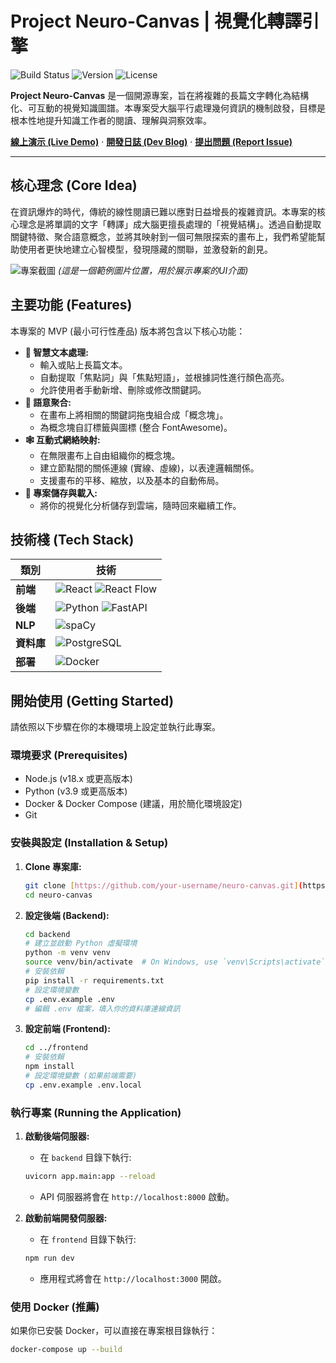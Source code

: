 # Project Neuro-Canvas | 視覺化轉譯引擎

![Build Status](https://img.shields.io/badge/build-passing-brightgreen)
![Version](https://img.shields.io/badge/version-MVP-blue)
![License](https://img.shields.io/badge/license-MIT-yellow)

**Project Neuro-Canvas** 是一個開源專案，旨在將複雜的長篇文字轉化為結構化、可互動的視覺知識圖譜。本專案受大腦平行處理幾何資訊的機制啟發，目標是根本性地提升知識工作者的閱讀、理解與洞察效率。

[**線上演示 (Live Demo)**](#) · [**開發日誌 (Dev Blog)**](#) · [**提出問題 (Report Issue)**](#)

---

## 核心理念 (Core Idea)

在資訊爆炸的時代，傳統的線性閱讀已難以應對日益增長的複雜資訊。本專案的核心理念是將單調的文字「轉譯」成大腦更擅長處理的「視覺結構」。透過自動提取關鍵特徵、聚合語意概念，並將其映射到一個可無限探索的畫布上，我們希望能幫助使用者更快地建立心智模型，發現隱藏的關聯，並激發新的創見。

![專案截圖](https://i.imgur.com/example-screenshot.png)
*(這是一個範例圖片位置，用於展示專案的UI介面)*

## 主要功能 (Features)

本專案的 MVP (最小可行性產品) 版本將包含以下核心功能：

* **📝 智慧文本處理:**
    * 輸入或貼上長篇文本。
    * 自動提取「焦點詞」與「焦點短語」，並根據詞性進行顏色高亮。
    * 允許使用者手動新增、刪除或修改關鍵詞。
* **🧩 語意聚合:**
    * 在畫布上將相關的關鍵詞拖曳組合成「概念塊」。
    * 為概念塊自訂標籤與圖標 (整合 FontAwesome)。
* **🕸️ 互動式網絡映射:**
    * 在無限畫布上自由組織你的概念塊。
    * 建立節點間的關係連線 (實線、虛線)，以表達邏輯關係。
    * 支援畫布的平移、縮放，以及基本的自動佈局。
* **💾 專案儲存與載入:**
    * 將你的視覺化分析儲存到雲端，隨時回來繼續工作。

## 技術棧 (Tech Stack)

| 類別          | 技術                                                                                                                                              |
| ------------- | ------------------------------------------------------------------------------------------------------------------------------------------------- |
| **前端** | ![React](https://img.shields.io/badge/-React-61DAFB?logo=react&logoColor=white) ![React Flow](https://img.shields.io/badge/-React%20Flow-1A192B)   |
| **後端** | ![Python](https://img.shields.io/badge/-Python-3776AB?logo=python&logoColor=white) ![FastAPI](https://img.shields.io/badge/-FastAPI-009688?logo=fastapi&logoColor=white) |
| **NLP** | ![spaCy](https://img.shields.io/badge/-spaCy-09A3D5?logo=spacy&logoColor=white)                                                                     |
| **資料庫** | ![PostgreSQL](https://img.shields.io/badge/-PostgreSQL-4169E1?logo=postgresql&logoColor=white)                                                     |
| **部署** | ![Docker](https://img.shields.io/badge/-Docker-2496ED?logo=docker&logoColor=white)                                                                 |

## 開始使用 (Getting Started)

請依照以下步驟在你的本機環境上設定並執行此專案。

### 環境要求 (Prerequisites)

* Node.js (v18.x 或更高版本)
* Python (v3.9 或更高版本)
* Docker & Docker Compose (建議，用於簡化環境設定)
* Git

### 安裝與設定 (Installation & Setup)

1.  **Clone 專案庫:**
    ```bash
    git clone [https://github.com/your-username/neuro-canvas.git](https://github.com/your-username/neuro-canvas.git)
    cd neuro-canvas
    ```

2.  **設定後端 (Backend):**
    ```bash
    cd backend
    # 建立並啟動 Python 虛擬環境
    python -m venv venv
    source venv/bin/activate  # On Windows, use `venv\Scripts\activate`
    # 安裝依賴
    pip install -r requirements.txt
    # 設定環境變數
    cp .env.example .env
    # 編輯 .env 檔案，填入你的資料庫連線資訊
    ```

3.  **設定前端 (Frontend):**
    ```bash
    cd ../frontend
    # 安裝依賴
    npm install
    # 設定環境變數 (如果前端需要)
    cp .env.example .env.local
    ```

### 執行專案 (Running the Application)

1.  **啟動後端伺服器:**
    * 在 `backend` 目錄下執行:
    ```bash
    uvicorn app.main:app --reload
    ```
    * API 伺服器將會在 `http://localhost:8000` 啟動。

2.  **啟動前端開發伺服器:**
    * 在 `frontend` 目錄下執行:
    ```bash
    npm run dev
    ```
    * 應用程式將會在 `http://localhost:3000` 開啟。

### 使用 Docker (推薦)

如果你已安裝 Docker，可以直接在專案根目錄執行：
```bash
docker-compose up --build
